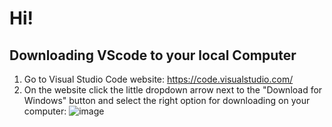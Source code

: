 # Hi!
## Downloading VScode to your local Computer
  1) Go to Visual Studio Code website: https://code.visualstudio.com/
  2) On the website click the little dropdown arrow next to the "Download for Windows" button and select the right option for downloading on your computer:
    ![image](https://user-images.githubusercontent.com/108198218/212444650-1e5607ba-b6d9-48e6-8884-629341686f60.png)
